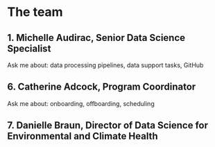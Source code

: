 # The team

##  1. Michelle Audirac, Senior Data Science Specialist

Ask me about: data processing pipelines, data support tasks, GitHub

## 6. Catherine Adcock, Program Coordinator

Ask me about: onboarding, offboarding, scheduling

## 7. Danielle Braun, Director of Data Science for Environmental and Climate Health 
